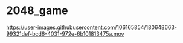 # 2048_game

https://user-images.githubusercontent.com/106165854/180648663-99321def-bcd6-4031-972e-6b101813475a.mov

